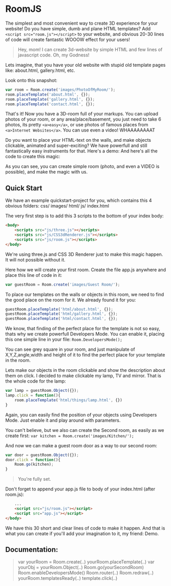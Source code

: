# RoomJS
The simplest and most convenient way to create 3D experience for your website!
Do you have simple, dumb and plane HTML templates?
Add `<script src="room.js"></script>` to your website,
and obvious 20-30 lines of code will create fantastic WOOOW effect for your users!

> Hey, mom! I can create 3d-website by simple HTML and few lines of javascript code.
> Oh, my Godness!

Lets imagine, that you have your old website with stupid old template pages like:
about.html, gallery.html, etc.

Look onto this snapshot:
```javascript
var room = Room.create('images/PhotoOfMyRoom/');
room.placeTemplate('about.html', {});
room.placeTemplate('gallery.html', {});
room.placeTemplate('contact.html', {});
```

That's it! Now you have a 3D-room full of your markups.
You can upload photos of your room, or any area/place/basement,
you just need to take 6 photos, its pretty `<a>easy</a>`,
or use photos of famous places from `<a>Internet Websites</a>`.
You can use even a video! WHAAAAAAAAT


Do you want to place your HTML-text on the walls, and make objects clickable,
animated and super-exciting?
We have powerfull and still fantastically easy instruments for that.
Here's a demo:
And here's all the code to create this magic:

As you can see, you can create simple room (photo, and even a VIDEO is possible),
and make the magic with us.

## Quick Start
We have an example quickstart-project for you, which contains this 4 obvious folders:
css/
images/
html/
js/
index.html

The very first step is to add this 3 scripts to the bottom of your index body:
```html
<body>
    <scripts src="js/three.js"></scripts>
    <scripts src="js/CSS3dRenderer.js"></scripts>
    <scripts src="js/room.js"></scripts>
</body>
```
We're using three.js and CSS 3D Renderer just to make this magic happen.
It will not possible without it.

Here how we will create your first room.
Create the file app.js anywhere and place this line of code in it:
```javascript
var guestRoom = Room.create('images/Guest Room/');
```

To place our templates on the walls or objects in this room,
we need to find the good place on the room for it.
We already found it for you:
```javascript
guestRoom.placeTemplate('html/about.html', {});
guestRoom.placeTemplate('html/gallery.html', {});
guestRoom.placeTemplate('html/contact.html', {});
```

We know, that finding of the perfect place for the template is not so easy,
thats why we create powerfull Developers Mode.
You can enable it, placing this one simple line in your file:
`Room.DevelopersMode();`

You can see grey square in your room, and just manipulate of X,Y,Z,angle,width and height
of it to find the perfect place for your template in the room.

Lets make our objects in the room clickable and show the description about them on click.
I decided to make clickable my lamp, TV and mirror.
That is the whole code for the lamp:
```javascript
var lamp = guestRoom.Object({});
lamp.click = function(){
    room.placeTemplate('html/things/lamp.html', {})
}
```
Again, you can easily find the position of your objects using Developers Mode.
Just enable it and play around with parameters.

You can't believe, but we also can create the Second room,
as easily as we create first:
`var kitchen = Room.create('images/Kitchen/');`

And now we can make a guest room door as a way to our second room:
```javascript
var door = guestRoom.Object({});
door.click = function(){
    Room.go(kitchen);
}
```

> You're fully set.

Don't forget to append your app.js file to body of your index.html (after room.js):
```html
    ...
    <script src="js/room.js"></script>
    <script src="app.js"></script>
</body>
```
We have this 30 short and clear lines of code to make it happen.
And that is what you can create if you'll add your imagination to it, my friend: Demo.

## Documentation:

> var yourRoom = Room.create(..)
> yourRoom.placeTemplate(..)
> var yourObj = yourRoom.Object(..)
> Room.go(yourSecondRoom)
> Room.enableDevelopersMode()
> Room.router(..)
> Room.redraw(..)
> yourRoom.templatesReady(..)
> template.click(..)

